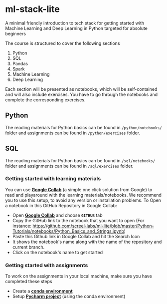 # ml-stack-lite

A minimal friendly introduction to tech stack for getting started with Machine Learning and Deep Learning in Python targeted for absolute beginners

The course is structured to cover the following sections

1.	Python
2.	SQL
3.	Pandas
4.	Spark
5.	Machine Learning
6.	Deep Learning


Each section will be presented as notebooks, which will be self-contained and will also include exercises. You have to go through the notebooks and complete the corresponding exercises.


## Python

The reading materials for Python basics can be found in `/python/notebooks/` folder and assignments can be found in `/python/exercises` folder.

## SQL

The reading materials for Python basics can be found in `/sql/notebooks/` folder and assignments can be found in `/sql/exercises` folder.

### Getting started with learning materials

You can use **[Google Collab](https://colab.research.google.com/)** (a simple one click solution from Google) to read and playaround with the learning materials/notebooks. We recommend you to use this setup, to avoid any version or installation problems. To Open a notebook in this GitHub Repository in Google Collab:

* Open **[Google Collab](https://colab.research.google.com/)** and choose **`GITHUB`** tab
* Copy the GitHub link to the notebook that you want to open (For instance: https://github.com/screel-labs/ml-lite/blob/master/Python-Tutorials/notebooks/Python_Basics_and_Strings.ipynb)
 * Paste this Github link in Google Collab and hit the Search Icon
 * It shows the notebook's name along with the name of the repository and current branch. 
 * Click on the notebook's name to get started 
 
### Getting started with assignments
To work on the assignments in your local machine, make sure you have completed these steps
* Create a **[conda environment](https://conda.io/docs/user-guide/tasks/manage-environments.html#creating-an-environment-with-commands)**
* Setup **[Pycharm project](https://medium.com/infinity-aka-aseem/how-to-setup-pycharm-with-an-anaconda-virtual-environment-already-created-fb927bacbe61)** (using the conda environment)